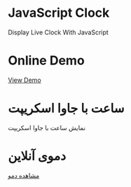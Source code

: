 # JavaScript Clock
Display Live Clock With JavaScript
# Online Demo
<a href="//aminarjmand.com/demo/coding/javascript/09/JsClock.html">View Demo</a>

# ساعت با جاوا اسکریپت
نمایش ساعت با جاوا اسکریپت
# دموی آنلاین
<a href="//aminarjmand.com/demo/coding/javascript/09/JsClock.html">مشاهده دمو</a>

